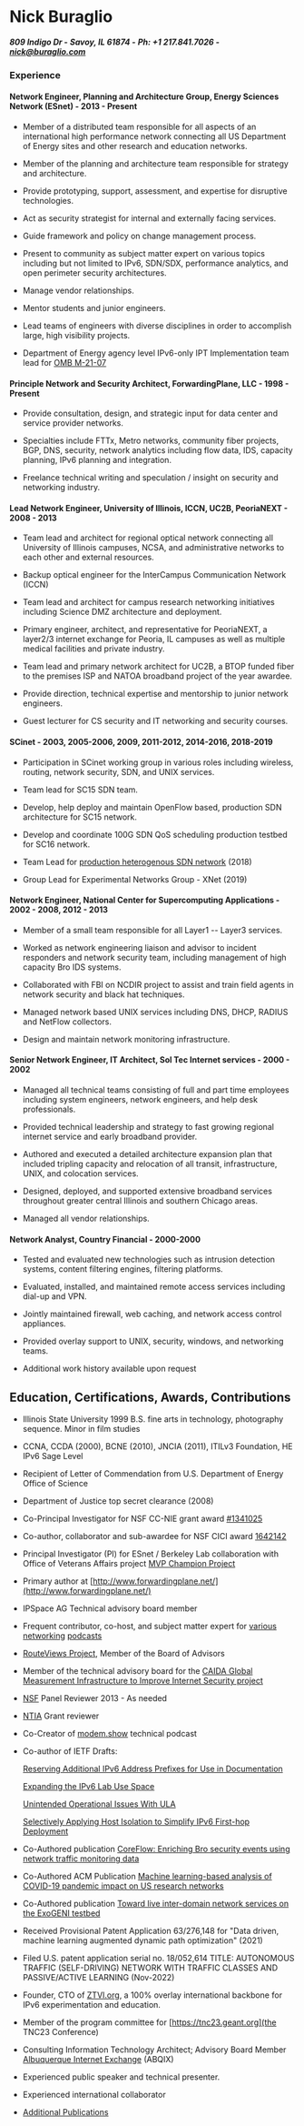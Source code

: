 # Nick Buraglio
***809 Indigo Dr -***
***Savoy, IL 61874 -***
***Ph: +1 217.841.7026 -***
***[nick@buraglio.com](mailto:nick@buraglio.com)***

### Experience

#### Network Engineer, Planning and Architecture Group, Energy Sciences Network (ESnet) - 2013 - Present

- Member of a distributed team responsible for all aspects of an
international high performance network connecting all US Department of
Energy sites and other research and education networks.

- Member of the planning and architecture team responsible for strategy
and architecture.

- Provide prototyping, support, assessment, and expertise for disruptive
technologies.

- Act as security strategist for internal and externally facing services.

- Guide framework and policy on change management process.

- Present to community as subject matter expert on various topics
including but not limited to IPv6, SDN/SDX, performance analytics, and
open perimeter security architectures.

- Manage vendor relationships.

- Mentor students and junior engineers.

- Lead teams of engineers with diverse disciplines in order to accomplish large, high visibility projects.

- Department of Energy agency level IPv6-only IPT Implementation team lead for [OMB M-21-07](https://www.whitehouse.gov/wp-content/uploads/2020/11/M-21-07.pdf)

#### Principle Network and Security Architect, ForwardingPlane, LLC - 1998 - Present

- Provide consultation, design, and strategic input for data center and
service provider networks.

- Specialties include FTTx, Metro networks, community fiber projects, BGP,
DNS, security, network analytics including flow data, IDS, capacity
planning, IPv6 planning and integration.

- Freelance technical writing and speculation / insight on security and
networking industry.

#### Lead Network Engineer, University of Illinois, ICCN, UC2B, PeoriaNEXT - 2008 - 2013

- Team lead and architect for regional optical network connecting all
University of Illinois campuses, NCSA, and administrative networks to
each other and external resources.

- Backup optical engineer for the InterCampus Communication Network (ICCN)

- Team lead and architect for campus research networking initiatives
including Science DMZ architecture and deployment.

- Primary engineer, architect, and representative for PeoriaNEXT, a
layer2/3 internet exchange for Peoria, IL campuses as well as multiple medical
facilities and private industry.

- Team lead and primary network architect for UC2B, a BTOP
funded fiber to the premises ISP and NATOA broadband project of the year
awardee.

- Provide direction, technical expertise and mentorship to junior network
engineers.

- Guest lecturer for CS security and IT networking and security courses.

#### SCinet - 2003, 2005-2006, 2009, 2011-2012, 2014-2016, 2018-2019

- Participation in SCinet working group in various roles including
wireless, routing, network security, SDN, and UNIX services.

- Team lead for SC15 SDN team.

- Develop, help deploy and maintain OpenFlow based, production SDN architecture for SC15 network.

- Develop and coordinate 100G SDN QoS scheduling production testbed for
SC16 network.

- Team Lead for [production heterogenous SDN
network](https://noviflow.com/sc18/) (2018)

- Group Lead for Experimental Networks Group - XNet (2019)

#### Network Engineer, National Center for Supercomputing Applications - 2002 - 2008, 2012 - 2013

- Member of a small team responsible for all Layer1 -- Layer3 services.

- Worked as network engineering liaison and advisor to incident responders
and network security team, including management of high capacity Bro IDS
systems.

- Collaborated with FBI on NCDIR project to assist and train field agents
in network security and black hat techniques.

- Managed network based UNIX services including DNS, DHCP, RADIUS and
NetFlow collectors.

- Design and maintain network monitoring infrastructure.

#### Senior Network Engineer, IT Architect, Sol Tec Internet services - 2000 - 2002

- Managed all technical teams consisting of full and part time employees
including system engineers, network engineers, and help desk
professionals.

- Provided technical leadership and strategy to fast growing regional
internet service and early broadband provider.

- Authored and executed a detailed architecture expansion plan that
included tripling capacity and relocation of all transit,
infrastructure, UNIX, and colocation services.

- Designed, deployed, and supported extensive broadband services
throughout greater central Illinois and southern Chicago areas.

- Managed all vendor relationships.

#### Network Analyst, Country Financial - 2000-2000

- Tested and evaluated new technologies such as intrusion detection
systems, content filtering engines, filtering platforms.

- Evaluated, installed, and maintained remote access services including
dial-up and VPN.

- Jointly maintained firewall, web caching, and network access control
appliances.

- Provided overlay support to UNIX, security, windows, and networking
teams.

- Additional work history available upon request

## Education, Certifications, Awards, Contributions

-   Illinois State University 1999 B.S. fine arts in technology,
    photography sequence. Minor in film studies

-   CCNA, CCDA (2000), BCNE (2010), JNCIA (2011), ITILv3 Foundation, HE
    IPv6 Sage Level

-   Recipient of Letter of Commendation from U.S. Department of Energy
    Office of Science

-   Department of Justice top secret clearance (2008)

-   Co-Principal Investigator for NSF CC-NIE grant award
    [#1341025](http://www.nsf.gov/awardsearch/showAward?AWD_ID=1341025&HistoricalAwards=false)

-   Co-author, collaborator and sub-awardee for NSF CICI award
    [1642142](https://nsf.gov/awardsearch/showAward?AWD_ID=1642142)

-   Principal Investigator (PI) for ESnet / Berkeley Lab collaboration with
    Office of Veterans Affairs project [MVP Champion Project](https://www.energy.gov/articles/doe-and-va-team-improve-healthcare-veterans)

-   Primary author at
    [http://www.forwardingplane.net/](http://www.forwardingplane.net/)

-   IPSpace AG Technical advisory board member

-   Frequent contributor, co-host, and subject matter expert for [various](https://thenetworkcollective.com/?s=buraglio) [networking](https://www.ipspace.net/Podcast/Software_Gone_Wild/About) [podcasts](http://packetpushers.net/podcast/)

-   [RouteViews Project](http://www.routeviews.org/routeviews/), Member of the Board of Advisors

-   Member of the technical advisory board for the [CAIDA Global Measurement Infrastructure to Improve Internet Security project](https://www.caida.org/projects/gmi3s/)

-   [NSF](https://www.nsf.gov) Panel Reviewer 2013 - As needed

-   [NTIA](https://www.ntia.doc.gov) Grant reviewer

-   Co-Creator of [modem.show](https://wwww.modem.show) technical podcast

-   Co-author of IETF Drafts:
    
    [Reserving Additional IPv6 Address Prefixes for Use in Documentation](https://datatracker.ietf.org/doc/draft-horley-v6ops-expand-doc/)
    
    [Expanding the IPv6 Lab Use Space](https://datatracker.ietf.org/doc/draft-horley-v6ops-lab/)
    
    [Unintended Operational Issues With ULA](https://datatracker.ietf.org/doc/draft-ietf-v6ops-ula/)

    [Selectively Applying Host Isolation to Simplify IPv6 First-hop Deployment](https://datatracker.ietf.org/doc/draft-ietf-v6ops-nd-considerations/)

-   Co-Authored publication [CoreFlow: Enriching Bro security events using network traffic monitoring data](http://delaat.net/pubs/2017-j-2.pdf)

-   Co-Authored ACM Publication [Machine learning-based analysis of COVID-19 pandemic impact on US research networks](https://dl.acm.org/doi/10.1145/3503954.3503958)

-   Co-Authored publication [Toward live inter-domain network services on the ExoGENI testbed](https://ieeexplore.ieee.org/abstract/document/8407026)

-   Received Provisional Patent Application 63/276,148 for "Data driven, machine learning augmented dynamic path optimization" (2021) 

-   Filed U.S. patent application serial no. 18/052,614 TITLE: AUTONOMOUS TRAFFIC (SELF-DRIVING) NETWORK WITH TRAFFIC CLASSES AND PASSIVE/ACTIVE LEARNING (Nov-2022)

-   Founder, CTO of [ZTVI.org](https://www.ztvi.org/about/), a 100% overlay international backbone for IPv6 experimentation and education.

-   Member of the program committee for [https://tnc23.geant.org](the TNC23 Conference)

-   Consulting Information Technology Architect; Advisory Board Member
    [Albuquerque Internet Exchange](https://www.abqix.net) (ABQIX)

-   Experienced public speaker and technical presenter.

-   Experienced international collaborator

-  [Additional Publications](https://scholar.google.com/scholar?scilib=1&scioq=buraglio&hl=en&as_sdt=0,14)

